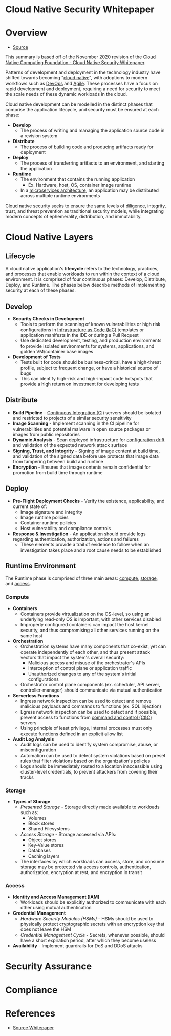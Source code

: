 # **Cloud Native Security Whitepaper**

# Overview
- [Source](https://lists.cncf.io/g/cncf-toc/attachment/5509/0/CNCF_cloud-native-security-whitepaper-Nov2020.pdf)

This summary is based off of the November 2020 revision of the [Cloud Native Computing Foundation - Cloud Native Security Whitepaper](https://lists.cncf.io/g/cncf-toc/attachment/5509/0/CNCF_cloud-native-security-whitepaper-Nov2020.pdf).

Patterns of development and deployment in the technology industry have shifted towards becoming "[cloud native](https://github.com/cncf/toc/blob/main/DEFINITION.md)", with adoptions to modern workflows such as [DevOps](https://aws.amazon.com/devops/what-is-devops/) and [Agile](https://www.atlassian.com/agile). These processes have a focus on rapid development and deployment, requiring a need for security to meet the scale needs of these dynamic workloads in the cloud.

Cloud native development can be modelled in the distinct phases that comprise the application lifecycle, and security must be ensured at each phase:
- **Develop**
  - The process of writing and managing the application source code in a revision system
- **Distribute**
  - The process of building code and producing artifacts ready for deployment
- **Deploy**
  - The process of transferring artifacts to an environment, and starting the application
- **Runtime**
  - The environment that contains the running application
    - Ex. Hardware, host, OS, container image runtime
  - In a [microservices architecture](https://aws.amazon.com/microservices/), an application may be distributed across multiple runtime environments

Cloud native security seeks to ensure the same levels of diligence, integrity, trust, and threat prevention as traditional security models, while integrating modern concepts of ephemerality, distribution, and immutability.

# Cloud Native Layers

## Lifecycle
A cloud native application's **lifecycle** refers to the technology, practices, and processes that enable workloads to run within the context of a cloud environment. It is comprised of four continuous phases: Develop, Distribute, Deploy, and Runtime. The phases below describe methods of implementing security at each of these phases.

## Develop
- **Security Checks in Development**
  - Tools to perform the scanning of known vulnerabilities or high risk configurations in  [Infrastructure as Code (IaC)](https://stackify.com/what-is-infrastructure-as-code-how-it-works-best-practices-tutorials/) templates or  application manifests in the IDE or during a Pull Request
  - Use dedicated development, testing, and production environments to provide isolated environments for systems, applications, and golden VM/container base images
- **Development of Tests**
  - Tests built for code should be business-critical, have a high-threat profile, subject to frequent change, or have a historical source of bugs
  - This can identify high-risk and high-impact code hotspots that provide a high return on investment for developing tests

## Distribute
- **Build Pipeline** - [Continuous Integration (CI)](https://aws.amazon.com/devops/continuous-integration) servers should be isolated and restricted to projects of a similar security sensitivity
- **Image Scanning** - Implement scanning in the CI pipeline for vulnerabilities and potential malware in open source packages or images from public repositories
- **Dynamic Analysis** - Scan deployed infrastructure for [configuration drift](https://www.continuitysoftware.com/blog/it-resilience/what-is-configuration-drift/) and validation of the expected network attack surface
- **Signing, Trust, and Integrity** - Signing of image content at build time, and validation of the signed data before use protects that image data from tampering between build and runtime
- **Encryption** - Ensures that image contents remain confidential for promotion from build time through runtime

## Deploy
- **Pre-Flight Deployment Checks** - Verify the existence, applicability, and current state of:
  - Image signature and integrity
  - Image runtime policies
  - Container runtime policies
  - Host vulnerability and compliance controls
- **Response & Investigation** - An application should provide logs regarding authentication, authorization, actions and failures
  - These elements provide a trail of evidence to follow when an investigation takes place and a root cause needs to be established

## Runtime Environment
The Runtime phase is comprised of three main areas: [compute](#compute), [storage](#storage), and [access](#access).

### Compute
- **Containers**
  - Containers provide virtualization on the OS-level, so using an underlying read-only OS is important, with other services disabled
  - Improperly configured containers can impact the host kernel security, and thus compromising all other services running on the same host
- **Orchestration**
  - Orchestration systems have many components that co-exist, yet can operate independently of each other, and thus present attack vectors that impact the system's overall security:
    - Malicious access and misuse of the orchestrator's APIs
    - Interception of control plane or application traffic
    - Unauthorized changes to any of the system's initial configurations
  - Orchestrator control plane components (ex. scheduler, API server, controller-manager) should communicate via mutual authentication
- **Serverless Functions**
  - Ingress network inspection can be used to detect and remove malicious payloads and commands to functions (ex. SQL injection)
  - Egress network inspection can be used to detect and if possible, prevent access to functions from [command and control (C&C)](https://www.trendmicro.com/vinfo/us/security/definition/command-and-control-server) servers
  - Using principle of least privilege, internal processes must only execute functions defined in an explicit allow list
- **Audit Log Analysis**
  - Audit logs can be used to identify system compromise, abuse, or misconfiguration
  - Automation can be used to detect system violations based on preset rules that filter violations based on the organization's policies
  - Logs should be immediately routed to a location inaccessible using  cluster-level credentials, to prevent attackers from covering their tracks

### Storage
- **Types of Storage**
  - *Presented Storage* - Storage directly made available to workloads such as:
    - Volumes
    - Block stores
    - Shared Filesystems
  - *Access Storage* - Storage accessed via APIs:
    - Object stores
    - Key-Value stores
    - Databases
    - Caching layers
  - The interfaces by which workloads can access, store, and consume storage may be protected via access controls, authentication, authorization, encryption at rest, and encryption in transit

### Access
- **Identity and Access Management (IAM)**
  - Workloads should be explicitly authorized to communicate with each other using mutual authentication
- **Credential Management**
  - *Hardware Security Modules (HSMs)* - HSMs should be used to physically protect cryptographic secrets with an encryption key that does not leave the HSM
  - *Credential Management Cycle* - Secrets, whenever possible, should have a short expiration period, after which they become useless
- **Availability** - Implement guardrails for DoS and DDoS attacks

# Security Assurance

# Compliance

# References
- [Source Whitepaper](https://lists.cncf.io/g/cncf-toc/attachment/5509/0/CNCF_cloud-native-security-whitepaper-Nov2020.pdf)